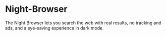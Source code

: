 # Night-Browser
The Night Browser lets you search the web with real results, no tracking and ads, and a eye-saving experience in dark mode.
